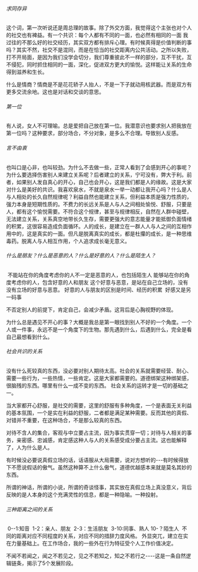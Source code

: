 ###### 求同存异

​		这个词，第一次听说还是周总理的故事。除了外交方面，我觉得这个主张也对个人的社交也有裨益。
​		有一个共识：每个人都有不同的一面，也必然有相同的一面
​		我过往的不那么好的社交经历，其实双方都有排斥心理。有时候真得是价值判断的事吗？其实不然，社交不是混同，而是在恰当的社交距离内公共活动。之所以失败，打不开局面，是因为我们没学会切分，我们尊重彼此不一样的部分，互不干扰，互不侵犯，同时抓住相同的一面，深化，促进双方更大的愉悦。这样能让关系的生命得到滋养和生长。

什么是情商？情商是不是花花轿子人抬人，不是一下子就动用核武器。而是双方有更多交流余地。这也是对话和交谈的意思。

###### 第一位

​		有人说，女人不可理喻。总是爱把自己放在第一位。我潜意识也要求别人把我放在第一位吗？这种要求，部分场合，不分对象，是多么不合理。导致别人反感。

###### 言不由衷

​		也叫口是心非，也叫较劲。为什么不去做一些，正常人看到了会感到开心的事呢？为什么要选择伤害别人来建立关系呢？后者建立的关系，宁可没有，弊大于利。前者，如果别人发自真心的开心，自己也会开心，这是我们都是人的缘故。这是大家对什么是美好的共识。我喜欢泉水，不就是泉水一举一动都让我开心吗？什么是人与人相处的长久自然规律呢？利益自然也能建立关系，但利益本质是强力性质的，强力本身是短期性质的。不费力的长远关系是人与人之间相处愉悦、舒服，只要是人，都有这个愉悦需要。不符合这个规律，甚至与规律相反，自然在人群中碰壁，无法建立关系，关系真空地带长久生存，需要更强大的意志能量才能抵御负面情绪 的积累，这很容易造成负面循环。人的成长，是建立在一群人人与人之间的互相作用中的，这是真实的一面。但凡是脱离真实的成长，都是杜攥的成长，是一种思维毒药。脱离人与人相互作用，个人追求成长毫无意义。



###### 什么是朋友？什么是恶意的人？什么是好意的人？什么是陌生人？

​		不能站在你的角度考虑你的人不一定是恶意的人，也包括陌生人
​		能够站在你的角度考虑你的人，包含好意的人和朋友
​		这个好意与恶意，是站在自己立场的，没有没有立场的好意与恶意。
​		好意的人与朋友的区别是时间、经历的积累
​		好感又是另一码事

不否定别人的前提下，肯定自己，会减少矛盾。这背后是心胸视野的体现。



为什么总是遇见不开心的事？大概是我总是第一眼找到别人不好的一个角度。一个人或一件事，永远不是一个角度下的生物。那先遇到什么，后遇到什么，完全是看自己最想看到什么。



###### 社会共识的关系

​		没有什么死较真的东西，没必要对别人期待太高。社会的关系就需要经营、耐心、需要一些行为，一些热情，一些肯定。这是大家都需要的。
​		道德绑架这种绑架感，很脑残的东西。哪里有什么一成不变的东西。
​		社会关系的运转才是一切的基础之一。

​		当大家都开心舒服，是社交的需要，这里的舒服有多种角度，一个是表面无关利益的基本氛围，一个是实在利益的舒服，二者都是满足某种需要。反而其他的真假、对错并不重要，在这种场合，不是那么较真的东西。



对待不含人的集合，客观与中立要占主流，因为事实贯穿一切；对待与人相关的事务，亲密感、忠诚感，肯定感这种人与人的关系感受成分要占主流。这也能解释了，人为什么是人。



有时候没必要说真假立场的话，话语服从大局需要，说对方想听的---有时候得放下不愿说假话的傲气。虽然这种算不上什么傲气，道德优越感本来就是莫名其妙的东西。



所谓的神话，所谓的小说，所谓的奇谈怪事，其实放在真假立场上真没意义，背后反映的是人本身的这个充满灵性的信息，都是一种隐喻。一种投射。



###### 三种距离之间的关系

​		0--1:知音
​		1-2：亲人、朋友
​		2-3：生活朋友
​		3-10:同事、熟人
​		10-？陌生人
​		不同的距离对应不同程度的关系，对应不同的措辞力度风格。
​		外显突兀，建立在实在力量基础上。在工作场合，我的一些外在行为特征受个人工作价值决定。



不闻不若闻之，闻之不若见之，见之不若知之，知之不若行之----这是一条自然逻辑链条，揭示了5个发展阶段。